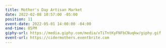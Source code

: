 ```yaml
---
title: Mother's Day Artisan Market
date: 2022-02-08 10:57:00 -05:00
position: 11
event-date: 2022-05-01 14:00:00 -04:00
end-time: 05PM
giphy-url: https://media.giphy.com/media/xTiTntKyFNFbCNuqkw/giphy.gif
event-url: https://cidermothers.eventbrite.com
---
```


